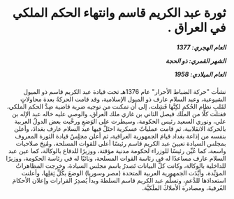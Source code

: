 <h1 dir="rtl">ثورة عبد الكريم قاسم وانتهاء الحكم الملكي في العراق .</h1>

<h5 dir="rtl">العام الهجري:  1377

الشهر القمري: ذو الحجة

العام الميلادي: 1958</h5>

<p dir="rtl">نشأت "حركة الضباط الأحرار" عام 1376هـ تحت قيادة عبد الكريم قاسم ذو الميول الشيوعية، وعبد السلام عارف ذو الميول الإسلامية، وقد قامت الحركةُ بعدة محاولاتٍ لقَلبِ نظام الحُكمِ لكِنَّها فَشِلت، إلى أن تمكنت من توجيه ضربة قاضية ضِدَّ الحكم الملكي، فقتلت كلًّا من الملك فيصل الثاني بن غازي ملك العراق، والوصي عليه خاله عبد الإله بن علي، ونوري السعيد رئيس الحكومة، وسيطرت على الوَضعِ ورحَّبت بعض الدولُ العربية بالحركة الانقلابية، ثم قامت عملياتٌ عسكرية احتَلَّ فيها عبد السلام عارف بغدادَ، وأعلن بنفسه من إذاعة بغداد قيامَ الجمهورية العراقية، ثم أعلن مجلِسُ قيادة الثورة المعروف بمجلس السيادة تعيينَ عبد الكريم قاسم رئيسًا أعلى للقوات المسلحة، ومُنِحَ صلاحيات واسعة، كما عُيِّن رئيسًا للوزراء لحكومة مدنية مؤقتة، ووزيرًا للدفاع بالوكالة، كما عين عبد السلام عارف مساعدًا له في رئاسة القوات المسلحة، ونائبًا له في رئاسة الحكومة، ووزيرًا للداخلية بالوكالة، وكانت كلُّ البيانات تَصدرُ باسم مجلس السيادة، وخرجت المظاهراتُ المؤيِّدة، وأيَّدَت الجمهورية العربية المتحدة (مصر وسوريا) الوضعَ بكُلِّ ثِقلِها، وأعلنت استعدادَها للدَّعمِ، وتسلَّم عبد الكريم قاسم السلطةَ وبدأ يُصدِرُ القرارات وإعلان الأحكامَ العُرفيةَ، ومصادرة الأملاكَ الملَكيَّة.</p></br>

